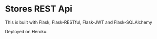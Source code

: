 # Stores REST Api

This is built with Flask, Flask-RESTful, Flask-JWT and Flask-SQLAlchemy

Deployed on Heroku.